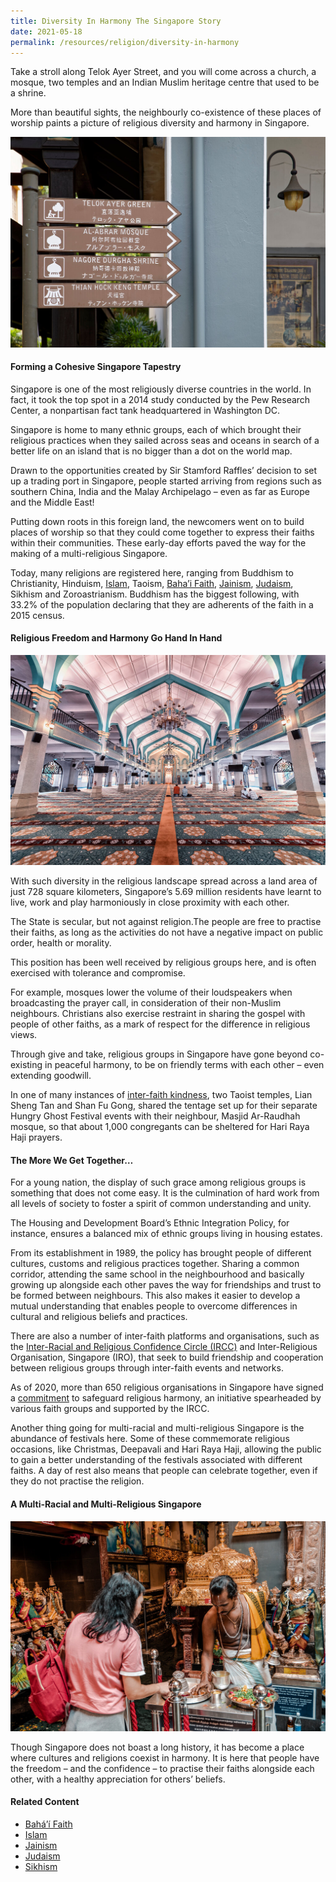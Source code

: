 ```yaml
---
title: Diversity In Harmony The Singapore Story
date: 2021-05-18
permalink: /resources/religion/diversity-in-harmony
---
```

Take a stroll along Telok Ayer Street, and you will come across a church, a mosque, two temples and an Indian Muslim heritage centre that used to be a shrine.
 
More than beautiful sights, the neighbourly co-existence of these places of worship paints a picture of religious diversity and harmony in Singapore.

![Telok Ayer Street](/images/religion/telok-ayer-street-signs.jpg)
 
#### Forming a Cohesive Singapore Tapestry 
 
Singapore is one of the most religiously diverse countries in the world. In fact, it took the top spot in a 2014 study conducted by the Pew Research Center, a nonpartisan fact tank headquartered in Washington DC.
 
Singapore is home to many ethnic groups, each of which brought their religious practices when they sailed across seas and oceans in search of a better life on an island that is no bigger than a dot on the world map.
 
Drawn to the opportunities created by Sir Stamford Raffles’ decision to set up a trading port in Singapore, people started arriving from regions such as southern China, India and the Malay Archipelago – even as far as Europe and the Middle East!
 
Putting down roots in this foreign land, the newcomers went on to build places of worship so that they could come together to express their faiths within their communities. These early-day efforts paved the way for the making of a multi-religious Singapore.
 
Today, many religions are registered here, ranging from Buddhism to Christianity, Hinduism, [Islam](https://www.ircc.sg/resources/religion/islam), Taoism, [Baha’i Faith](https://www.ircc.sg/resources/religion/bahai-faith), [Jainism](https://www.ircc.sg/resources/religion/jainism), [Judaism](https://www.ircc.sg/resources/religion/judaism), Sikhism and Zoroastrianism. Buddhism has the biggest following, with 33.2% of the population declaring that they are adherents of the faith in a 2015 census.
 
#### Religious Freedom and Harmony Go Hand In Hand
 
![Interior of Sultan Mosque, Singapore](/images/religion/singapore-sultan-mosque-interior.jpg)

With such diversity in the religious landscape spread across a land area of just 728 square kilometers, Singapore’s 5.69 million residents have learnt to live, work and play harmoniously in close proximity with each other.
 
The State is secular, but not against religion.The people are free to practise their faiths, as long as the activities do not have a negative impact on public order, health or morality.
 
This position has been well received by religious groups here, and is often exercised with tolerance and compromise.
 
For example, mosques lower the volume of their loudspeakers when broadcasting the prayer call, in consideration of their non-Muslim neighbours. Christians also exercise restraint in sharing the gospel with people of other faiths, as a mark of respect for the difference in religious views.
 
Through give and take, religious groups in Singapore have gone beyond co-existing in peaceful harmony, to be on friendly terms with each other – even extending goodwill.
 
In one of many instances of [inter-faith kindness](https://www.straitstimes.com/singapore/multi-religious-cooperation-bukit-batok-temples-keep-tentage-erected-for-muslim), two Taoist temples, Lian Sheng Tan and Shan Fu Gong, shared the tentage set up for their separate Hungry Ghost Festival events with their neighbour, Masjid Ar-Raudhah mosque, so that about 1,000 congregants can be sheltered for Hari Raya Haji prayers.
 
#### The More We Get Together…
 
For a young nation, the display of such grace among religious groups is something that does not come easy. It is the culmination of hard work from all levels of society to foster a spirit of common understanding and unity.
 
The Housing and Development Board’s Ethnic Integration Policy, for instance, ensures a balanced mix of ethnic groups living in housing estates.
 
From its establishment in 1989, the policy has brought people of different cultures, customs and religious practices together. Sharing a common corridor, attending the same school in the neighbourhood and basically growing up alongside each other paves the way for friendships and trust to be formed between neighbours. This also makes it easier to develop a mutual understanding that enables people to overcome differences in cultural and religious beliefs and practices.
 
There are also a number of inter-faith platforms and organisations, such as the [Inter-Racial and Religious Confidence Circle (IRCC)](https://www.ircc.sg/about-ircc) and Inter-Religious Organisation, Singapore (IRO), that seek to build friendship and cooperation between religious groups through inter-faith events and networks.
 
As of 2020, more than 650 religious organisations in Singapore have signed a [commitment](https://www.ircc.sg/commitment-to-safeguard-religious-harmony/) to safeguard religious harmony, an initiative spearheaded by various faith groups and supported by the IRCC. 
 
Another thing going for multi-racial and multi-religious Singapore is the abundance of festivals here. Some of these commemorate religious occasions, like Christmas, Deepavali and Hari Raya Haji, allowing the public to gain a better understanding of the festivals associated with different faiths. A day of rest also means that people can celebrate together, even if they do not practise the religion.
 
#### A Multi-Racial and Multi-Religious Singapore

![Sri Krishana Temple, Singapore](/images/religion/sri-krishnan-temple.jpg)

Though Singapore does not boast a long history, it has become a place where cultures and religions coexist in harmony. It is here that people have the freedom – and the confidence – to practise their faiths alongside each other, with a healthy appreciation for others’ beliefs.

#### Related Content
* [Bahá’í Faith](https://www.ircc.sg/resources/religion/bahai-faith)
* [Islam](https://www.ircc.sg/resources/religion/islam)
* [Jainism](https://www.ircc.sg/resources/religion/jainism)
* [Judaism](https://www.ircc.sg/resources/religion/judaisim)
* [Sikhism](https://www.ircc.sg/resources/religion/sikhism)